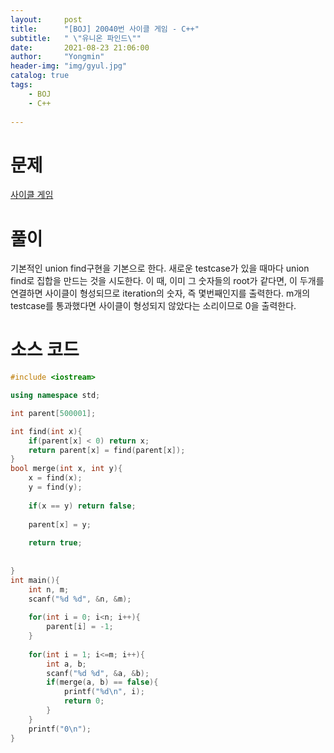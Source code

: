 ```yaml
---
layout:     post
title:      "[BOJ] 20040번 사이클 게임 - C++"
subtitle:   " \"유니온 파인드\""
date:       2021-08-23 21:06:00
author:     "Yongmin"
header-img: "img/gyul.jpg"
catalog: true
tags:
    - BOJ
    - C++
  
---
```


# 문제
[사이클 게임](https://www.acmicpc.net/problem/20040)

# 풀이

기본적인 union find구현을 기본으로 한다. 새로운 testcase가 있을 때마다 union find로 집합을 만드는 것을 시도한다. 이 때, 이미 그 숫자들의 root가 같다면, 이 두개를 연결하면 사이클이 형성되므로
iteration의 숫자, 즉 몇번째인지를 출력한다. m개의 testcase를 통과했다면 사이클이 형성되지 않았다는 소리이므로 0을 출력한다.


# 소스 코드

```c++
#include <iostream>

using namespace std;

int parent[500001];

int find(int x){
    if(parent[x] < 0) return x;
    return parent[x] = find(parent[x]);
}
bool merge(int x, int y){
    x = find(x);
    y = find(y);
    
    if(x == y) return false;
    
    parent[x] = y;
    
    return true;
    
    
}
int main(){
    int n, m;
    scanf("%d %d", &n, &m);
    
    for(int i = 0; i<n; i++){
        parent[i] = -1;
    }
    
    for(int i = 1; i<=m; i++){
        int a, b;
        scanf("%d %d", &a, &b);
        if(merge(a, b) == false){
            printf("%d\n", i);
            return 0;
        }
    }
    printf("0\n");
}
```
